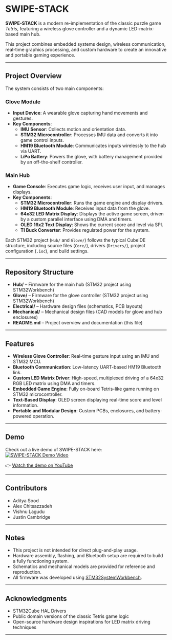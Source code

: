 # SWIPE-STACK

**SWIPE-STACK** is a modern re-implementation of the classic puzzle game *Tetris*, featuring a wireless glove controller and a dynamic LED-matrix-based main hub.

This project combines embedded systems design, wireless communication, real-time graphics processing, and custom hardware to create an innovative and portable gaming experience.

---

## Project Overview

The system consists of two main components:

### Glove Module
- **Input Device**: A wearable glove capturing hand movements and gestures.
- **Key Components**:
  - **IMU Sensor**: Collects motion and orientation data.
  - **STM32 Microcontroller**: Processes IMU data and converts it into game control inputs.
  - **HM19 Bluetooth Module**: Communicates inputs wirelessly to the hub via UART.
  - **LiPo Battery**: Powers the glove, with battery management provided by an off-the-shelf controller.

### Main Hub
- **Game Console**: Executes game logic, receives user input, and manages displays.
- **Key Components**:
  - **STM32 Microcontroller**: Runs the game engine and display drivers.
  - **HM19 Bluetooth Module**: Receives input data from the glove.
  - **64x32 LED Matrix Display**: Displays the active game screen, driven by a custom parallel interface using DMA and timers.
  - **OLED 16x2 Text Display**: Shows the current score and level via SPI.
  - **TI Buck Converter**: Provides regulated power for the system.


Each STM32 project (`Hub/` and `Glove/`) follows the typical CubeIDE structure, including source files (`Core/`), drivers (`Drivers/`), project configuration (`.ioc`), and build settings.

---

## Repository Structure

- **Hub/** – Firmware for the main hub (STM32 project using STM32Workbench)
- **Glove/** – Firmware for the glove controller (STM32 project using STM32Workbench)
- **Electrical/** – Hardware design files (schematics, PCB layouts)
- **Mechanical/** – Mechanical design files (CAD models for glove and hub enclosures)
- **README.md** – Project overview and documentation (this file)

---
## Features

- **Wireless Glove Controller**: Real-time gesture input using an IMU and STM32 MCU.
- **Bluetooth Communication**: Low-latency UART-based HM19 Bluetooth link.
- **Custom LED Matrix Driver**: High-speed, multiplexed driving of a 64x32 RGB LED matrix using DMA and timers.
- **Embedded Game Engine**: Fully on-board Tetris-like game running on STM32 microcontroller.
- **Text-Based Display**: OLED screen displaying real-time score and level information.
- **Portable and Modular Design**: Custom PCBs, enclosures, and battery-powered operation.

---

## Demo

Check out a live demo of SWIPE-STACK here:  
[![SWIPE-STACK Demo Video](https://img.youtube.com/vi/645_PaOeo9Y/0.jpg)](https://www.youtube.com/watch?v=645_PaOeo9Y&t=164s)

👉 [Watch the demo on YouTube](https://www.youtube.com/watch?v=645_PaOeo9Y&t=164s)

---

## Contributors

- Aditya Sood
- Alex Chitsazzadeh
- Vishnu Lagudu
- Justin Cambridge

---

## Notes

- This project is not intended for direct plug-and-play usage.
- Hardware assembly, flashing, and Bluetooth setup are required to build a fully functioning system.
- Schematics and mechanical models are provided for reference and reproduction.
- All firmware was developed using [STM32SystemWorkbench](https://www.st.com/en/development-tools/stm32cubeide.html).

---

## Acknowledgments

- STM32Cube HAL Drivers
- Public domain versions of the classic Tetris game logic
- Open-source hardware design inspirations for LED matrix driving techniques

---
